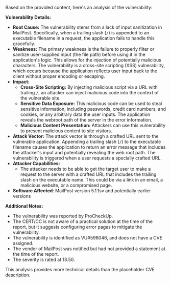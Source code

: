 Based on the provided content, here's an analysis of the vulnerability:

**Vulnerability Details:**

*   **Root Cause:** The vulnerability stems from a lack of input sanitization in MailPost. Specifically, when a trailing slash (`/`) is appended to an executable filename in a request, the application fails to handle this gracefully.
*   **Weakness:** The primary weakness is the failure to properly filter or sanitize user-supplied input (the file path) before using it in the application's logic. This allows for the injection of potentially malicious characters. The vulnerability is a cross-site scripting (XSS) vulnerability, which occurs because the application reflects user input back to the client without proper encoding or escaping.
*   **Impact:**
    *   **Cross-Site Scripting:** By injecting malicious script via a URL with trailing `/`, an attacker can inject malicious code into the context of the vulnerable site.
    *   **Sensitive Data Exposure:** This malicious code can be used to steal sensitive information, including passwords, credit card numbers, and cookies, or any arbitrary data the user inputs. The application reveals the webroot path of the server in the error information.
    *   **Malicious Content Presentation:** Attackers can use this vulnerability to present malicious content to site visitors.
*  **Attack Vector:** The attack vector is through a crafted URL sent to the vulnerable application. Appending a trailing slash (`/`) to the executable filename causes the application to return an error message that includes the attacker's input and potentially revealing the web root path. The vulnerability is triggered when a user requests a specially crafted URL.
*   **Attacker Capabilities:**
    *   The attacker needs to be able to get the target user to make a request to the server with a crafted URL that includes the trailing slash on the executable name. This could be via a link in an email, a malicious website, or a compromised page.
*   **Software Affected**: MailPost version 5.1.1sv and potentially earlier versions

**Additional Notes:**
*   The vulnerability was reported by ProCheckUp.
*   The CERT/CC is not aware of a practical solution at the time of the report, but it suggests configuring error pages to mitigate the vulnerability.
*   The vulnerability is identified as VU#596046, and does not have a CVE assigned.
*   The vendor of MailPost was notified but had not provided a statement at the time of the report.
*   The severity is rated at 13.50.

This analysis provides more technical details than the placeholder CVE description.